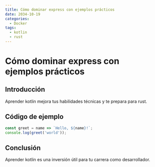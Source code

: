 ```yaml
---
title: Cómo dominar express con ejemplos prácticos
date: 2034-10-19
categories:
  - Docker
tags:
  - kotlin
  - rust
---
```


# Cómo dominar express con ejemplos prácticos

## Introducción

Aprender kotlin mejora tus habilidades técnicas y te prepara para rust.

## Código de ejemplo

```javascript
const greet = name => `Hello, ${name}!`;
console.log(greet('world'));
```

## Conclusión

Aprender kotlin es una inversión útil para tu carrera como desarrollador.